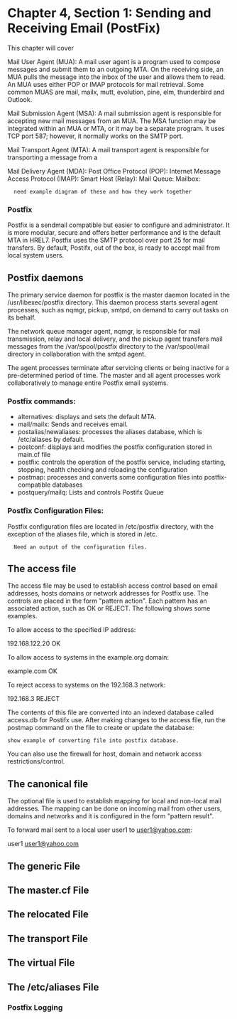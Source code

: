 # Chapter 4, Section 1: Sending and Receiving Email (PostFix)

This chapter will cover

Mail User Agent (MUA): A mail user agent is a program used to compose messages and submit them to an outgoing MTA. On the receiving side, an MUA pulls the message into the inbox of the user and allows them to read. An MUA uses either POP or IMAP protocols for mail retrieval. Some common MUAS are mail, mailx, mutt, evolution, pine, elm, thunderbird and Outlook.

Mail Submission Agent (MSA): A mail submission agent is responsible for accepting new mail messages from an MUA. The MSA function may be integrated within an MUA or MTA, or it may be a separate program. It uses TCP port 587; however, it normally works on the SMTP port.

Mail Transport Agent (MTA): A mail transport agent is responsible for transporting a message from a

Mail Delivery Agent (MDA):
Post Office Protocol (POP):
Internet Message Access Protocol (IMAP):
Smart Host (Relay):
Mail Queue:
Mailbox:

```
  need example diagram of these and how they work together
```


### Postfix

Postfix is a sendmail compatible but easier to configure and administrator. It is more modular, secure and offers better performance and is the default MTA in HREL7.  Postfix uses the SMTP protocol over port 25 for mail transfers. By default, Postifx, out of the box, is ready to accept mail from local system users.

## Postfix daemons

The primary service daemon for postfix is the master daemon located in the /usr/libexec/postfix directory. This daemon process starts several agent processes, such as nqmgr, pickup, smtpd, on demand to carry out tasks on its behalf.

The network queue manager agent, nqmgr, is responsible for mail transmission, relay and local delivery, and the pickup agent transfers mail messages from the /var/spool/postfix directory to the /var/spool/mail directory in collaboration with the smtpd agent.

The agent processes terminate after servicing clients or being inactive for a pre-determined period of time. The master and all agent processes work collaboratively to manage entire Postfix email systems.

### Postfix commands:

- alternatives: displays and sets the default MTA.
- mail/mailx: Sends and receives email.
- postalias/newaliases: processes the aliases database, which is /etc/aliases  by default.
- postconf: displays and modifies the postfix configuration stored in main.cf file
- postfix: controls the operation of the postfix service, including starting, stopping, health checking and reloading the configuration
- postmap:  processes and converts some configuration files into postfix-compatible databases
- postquery/mailq: Lists and controls Postifx Queue

### Postfix Configuration Files:

Postfix configuration files are located in /etc/postfix directory, with the exception of the aliases file, which is stored in /etc.

```
  Need an output of the configuration files.
```

## The access file

The access file may be used to establish access control based on email addresses, hosts domains or network addresses for Postfix use. The controls are placed in the form "pattern action". Each pattern has an associated action, such as OK or REJECT. The following shows some examples.

To allow access to the specified IP address:

  192.168.122.20 OK

To allow access to systems in the example.org domain:

  example.com OK

To reject access to systems on the 192.168.3 network:

  192.168.3 REJECT

The contents of this file are converted into an indexed database called access.db for Postifx use. After making changes to the access file, run the postmap command on the file to create or update the database:

```
show example of converting file into postfix database.
```

You can also use the firewall for host, domain and network access restrictions/control.  

## The canonical file

The optional file is used to establish mapping for local and non-local mail addresses. The mapping can be done on incoming mail from other users, domains and networks and it is configured in the form "pattern result".

To forward mail sent to a local user user1 to user1@yahoo.com:

user1 user1@yahoo.com

## The generic File
## The master.cf File
## The relocated File
## The transport File
## The virtual File
## The /etc/aliases File

### Postfix Logging
